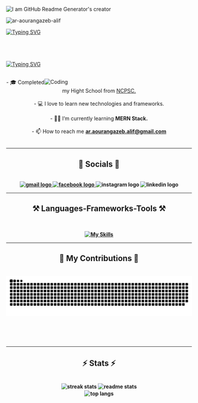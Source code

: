 ![I am GitHub Readme Generator's creator](https://64.media.tumblr.com/54805606e41234da265775f4ee8631ef/41d4a35f37c5abf1-f6/s1280x1920/c86995ddee2840dabfff99995367a58ed1382687.gif)

<p align="left"> <img src="https://komarev.com/ghpvc/?username=ar-aourangazeb-alif&label=Profile%20views&color=DC9DFF&style=flat" alt="ar-aourangazeb-alif" /> </p>

[![Typing SVG](https://readme-typing-svg.demolab.com?font=Fira+Code&weight=500&size=50&pause=500&color=83A9FF&center=true&vCenter=true&random=false&width=1500&height=60&lines=Hi+There!++%F0%9F%91%8B;+I'm+A.R.+Aourangazeb+Alif+)](https://git.io/typing-svg)

<h1></h1>

<br>

[![Typing SVG](https://readme-typing-svg.demolab.com?font=Fira+Code&weight=500&size=40&duration=1&pause=1000&color=DC9DFF&center=true&vCenter=true&random=false&width=2000&height=60&lines=Full+Stack+developer/Coder+🥷,+Student+👨‍💻,+from+Bangladesh+%F0%9F%87%A7%F0%9F%87%A9)](https://git.io/typing-svg)

<br>

<img align="right" alt="Coding" width="400" src="https://i.redd.it/5c612iy7q5ia1.gif">

<div align="center">
- 🎓 Completed my Hight School from <a href="https://ncpsc.edu.bd/" target="_blank">NCPSC.</a> <br><br>
- 💻 I love to learn new technologies and frameworks. <br><br>
- 🧑‍💼 I’m currently learning <b>MERN Stack.</b> <br><br>
- 📫 How to reach me <b><a href="mailto:ar.aourangazeb.alif@gmail.com" target="_blank">ar.aourangazeb.alif@gmail.com</a> <br><br>
</div>

<hr>



<div align="center">

<h2>🔗 Socials 🔗</h2>
<br>
  
  <a href="mailto:ar.aourangazeb.alif@gmail.com" target="_blank">
    <img src="https://img.shields.io/static/v1?message=Gmail&logo=gmail&label=&color=D14836&logoColor=white&labelColor=&style=for-the-badge" height="35" alt="gmail logo"  />
  </a>
  
<a href="https://www.facebook.com/profile.php?id=61555440691801" target="_blank">
   <img src="https://img.shields.io/static/v1?message=Facebook&logo=facebook&label=&color=1877F2&logoColor=white&labelColor=&style=for-the-badge" height="35" alt="facebook logo"  />
</a>
  
  <a>
    <img src="https://img.shields.io/static/v1?message=Instagram&logo=instagram&label=&color=E4405F&logoColor=white&labelColor=&style=for-the-badge" height="35" alt="instagram logo"  />
  </a>

  <a>
    <img src="https://img.shields.io/static/v1?message=LinkedIn&logo=linkedin&label=&color=0077B5&logoColor=white&labelColor=&style=for-the-badge" height="35" alt="linkedin logo"  />
  </a>
</div>

<hr>

<div align="center">

<h2>⚒️ Languages-Frameworks-Tools ⚒️</h2>
 <br>

  [![My Skills](https://skillicons.dev/icons?i=js,react,html,css,tailwind)](https://skillicons.dev)

</div>

<hr>

<div align="center">
  <h2>🚀  My Contributions  🚀</h2>
  <br>

  <img alt="snake eating my contributions" src="https://raw.githubusercontent.com/ar-aourangazeb-alif/ar-aourangazeb-alif/output/github-contribution-grid-snake-dark.svg" />
  
  <br/><br/><br/>
</div>


<hr>

<h2 align="center">⚡ Stats ⚡</h2>
<br>
<div align=center>
  <img width=390 src="https://github-readme-streak-stats-salesp07.vercel.app/?user=ar-aourangazeb-alif&count_private=true&theme=discord_old_blurple&border_radius=5" alt="streak stats"/>
  <img width=390 src="https://github-readme-stats-salesp07.vercel.app/api?username=ar-aourangazeb-alif&count_private=true&show_icons=true&theme=discord_old_blurple&rank_icon=github&border_radius=5" alt="readme stats" />
  <br/>
  <img width=325 align="center" src="https://github-readme-stats-salesp07.vercel.app/api/top-langs/?username=ar-aourangazeb-alif&langs_count=8&layout=compact&theme=discord_old_blurple&border_radius=5&size_weight=0.5&count_weight=0.5&exclude_repo=github-readme-stats" alt="top langs" />
</div>
